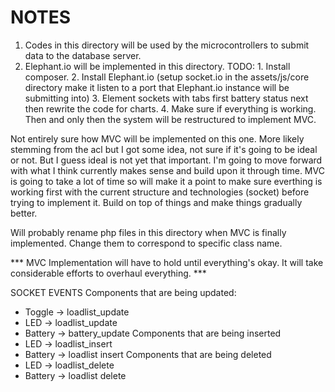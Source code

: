 # NOTES
1. Codes in this directory will be used by the microcontrollers to submit data to the database server.
2. Elephant.io will be implemented in this directory.
    TODO:
        1. Install composer.
        2. Install Elephant.io (setup socket.io in the assets/js/core directory make it listen to a port that Elephant.io instance will be submitting into)
        3. Element sockets with tabs first battery status next then rewrite the code for charts.
        4. Make sure if everything is working. Then and only then the system will be restructured to implement MVC.

Not entirely sure how MVC will be implemented on this one. More likely stemming from the acl but I got some idea, not sure if it's going to be ideal or not. But I guess ideal is not yet that important. I'm going to move forward with what I think currently makes sense and build upon it through time. MVC is going to take a lot of time so will make it a point to make sure everthing is working first with the current structure and technologies (socket) before trying to implement it. Build on top of things and make things
gradually better.

Will probably rename php files in this directory when MVC is finally implemented. Change them to correspond to specific class name.

*** MVC Implementation will have to hold until everything's okay. It will take considerable efforts to overhaul everything. ***


SOCKET EVENTS
Components that are being updated:
 - Toggle    -> loadlist_update 
 - LED       -> loadlist_update
 - Battery   -> battery_update
Components that are being inserted
 - LED       -> loadlist_insert
 - Battery   -> loadlist insert
Components that are being deleted
 - LED       -> loadlist_delete
 - Battery   -> loadlist delete
